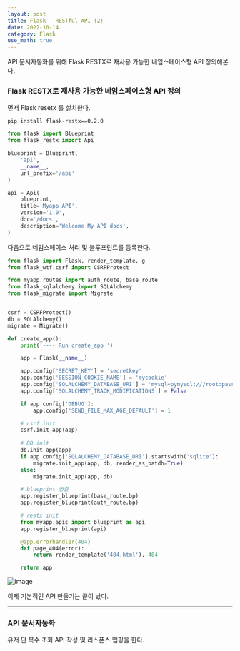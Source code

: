 ```yaml
---
layout: post
title: Flask - RESTful API (2)
date: 2022-10-14
category: Flask
use_math: true
---
```


API 문서자동화를 위해 Flask RESTX로 재사용 가능한 네임스페이스형 API 정의해본다.

### Flask RESTX로 재사용 가능한 네임스페이스형 API 정의

먼저 Flask resetx 를 설치한다.

```
pip install flask-restx==0.2.0
```

```python
from flask import Blueprint
from flask_restx import Api

blueprint = Blueprint(
    'api',
    __name__,
    url_prefix='/api'
)

api = Api(
    blueprint,
    title='Myapp API',
    version='1.0',
    doc='/docs',
    description='Welcome My API docs',
)
```

다음으로 네임스페이스 처리 및 블루프린트를 등록한다.

```python
from flask import Flask, render_template, g
from flask_wtf.csrf import CSRFProtect

from myapp.routes import auth_route, base_route
from flask_sqlalchemy import SQLAlchemy
from flask_migrate import Migrate


csrf = CSRFProtect()
db = SQLAlchemy()
migrate = Migrate()

def create_app():
    print('---- Run create_app ')

    app = Flask(__name__)

    app.config['SECRET_KEY'] = 'secretkey'
    app.config['SESSION_COOKIE_NAME'] = 'mycookie' 
    app.config['SQLALCHEMY_DATABASE_URI'] = 'mysql+pymysql:///root:password@localhost/mydb?charset=utf8'
    app.config['SQLALCHEMY_TRACK_MODIFICATIONS'] = False 

    if app.config['DEBUG']:
        app.config['SEND_FILE_MAX_AGE_DEFAULT'] = 1

    # csrf init
    csrf.init_app(app)
 
    # DB init
    db.init_app(app)
    if app.config['SQLALCHEMY_DATABASE_URI'].startswith('sqlite'):
        migrate.init_app(app, db, render_as_batdh=True)
    else:
        migrate.init_app(app, db)

    # blueprint 연결
    app.register_blueprint(base_route.bp)
    app.register_blueprint(auth_route.bp)

    # restx init
    from myapp.apis import blueprint as api
    app.register_blueprint(api)

    @app.errorhandler(404)
    def page_404(error):
        return render_template('404.html'), 404

    return app
```

![image](https://user-images.githubusercontent.com/61526722/195835109-f0ee5873-c25f-4287-a7c4-24c1d7c28f15.png)

이제 기본적인 API 만들기는 끝이 났다. 

---

### API 문서자동화

유저 단 복수 조회 API 작성 및 리스폰스 맵핑을 한다. 
